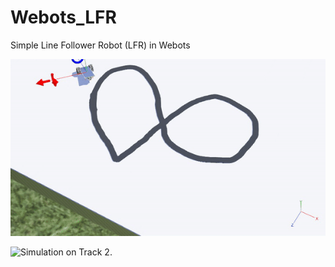 # Webots_LFR
Simple Line Follower Robot (LFR) in Webots





![Simulation on Track 1.](/LFR_track1.gif)


![Simulation on Track 2. ](/LFR_track2.gif)
